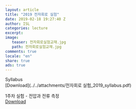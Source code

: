 ```yaml
---
layout: article
title: "2019 전자회로 실험"
date: 2019-02-18 19:27:40 Z
author: ISL
categories: lecture
excerpt: 
image:
   teaser: 전자회로실험교재.jpg
   path: 전자회로실험교재.jpg
comments: true
locale: "en"
share: true
ads: true
--- 
```


Syllabus  
[Download](../../attachments/전자회로 실험_2019_syllabus.pdf)

1주차 실험 - 전압과 전류 측정  
[Download]()

